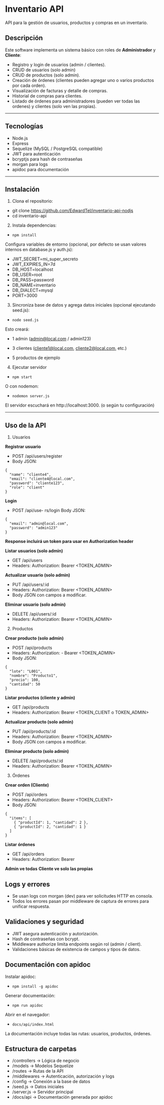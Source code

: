 # Inventario API

API para la gestión de usuarios, productos y compras en un inventario.

## Descripción

Este software implementa un sistema básico con roles de **Administrador** y **Cliente**:

- Registro y login de usuarios (admin / clientes).
- CRUD de usuarios (solo admin)
- CRUD de productos (solo admin).
- Creación de órdenes (clientes pueden agregar uno o varios productos por cada orden).
- Visualización de facturas y detalle de compras.
- Historial de compras para clientes.
- Listado de órdenes para administradores (pueden ver todas las ordenes) y clientes (solo ven las propias).

---

## Tecnologías

- Node.js
- Express
- Sequelize (MySQL / PostgreSQL compatible)
- JWT para autenticación
- bcryptjs para hash de contraseñas
- morgan para logs
- apidoc para documentación

---

## Instalación

1. Clona el repositorio:

- git clone https://github.com/EdwardTel/inventario-api-nodjs
- cd inventario-api

2. Instala dependencias:

- `npm install`

Configura variables de entorno (opcional, por defecto se usan valores internos en database.js y auth.js):

- JWT_SECRET=mi_super_secreto
- JWT_EXPIRES_IN=7d
- DB_HOST=localhost
- DB_USER=root
- DB_PASS=password
- DB_NAME=inventario
- DB_DIALECT=mysql
- PORT=3000

3. Sincroniza base de datos y agrega datos iniciales (opcional ejecutando seed.js):

- `node seed.js`

Esto creará:

- 1 admin (admin@local.com / admin123)

- 3 clientes (cliente1@local.com, cliente2@local.com, etc.)

- 5 productos de ejemplo

4. Ejecutar servidor
- `npm start`

O con nodemon:
- `nodemon server.js`

El servidor escuchará en http://localhost:3000. (o según tu configuración)

---

## Uso de la API
1. Usuarios

**Registrar usuario**
- POST /api/users/register
- Body JSON:
```
{
  "name": "cliente4",
  "email": "cliente4@local.com",
  "password": "cliente123",
  "role": "client"
}
```
**Login**
- POST /api/use- rs/login
Body JSON:
```
{
  "email": "admin@local.com",
  "password": "admin123"
}
```

**Response incluirá un token para usar en Authorization header**

**Listar usuarios (solo admin)**
- GET /api/users
- Headers: Authorization: Bearer <TOKEN_ADMIN>

**Actualizar usuario (solo admin)**
- PUT /api/users/:id
- Headers: Authorization: Bearer <TOKEN_ADMIN>
- Body JSON con campos a modificar.

**Eliminar usuario (solo admin)**
- DELETE /api/users/:id
- Headers: Authorization: Bearer <TOKEN_ADMIN>

2. Productos

**Crear producto (solo admin)**
- POST /api/products
- Headers: Authorization: - Bearer <TOKEN_ADMIN>
- Body JSON:
```
{
  "lote": "L001",
  "nombre": "Producto1",
  "precio": 100,
  "cantidad": 50
}
```

**Listar productos (cliente y admin)**
- GET /api/products
- Headers: Authorization: Bearer <TOKEN_CLIENT o TOKEN_ADMIN>

**Actualizar producto (solo admin)** 
- PUT /api/products/:id
- Headers: Authorization: Bearer <TOKEN_ADMIN>
- Body JSON con campos a modificar.

**Eliminar producto (solo admin)**
- DELETE /api/products/:id
- Headers: Authorization: Bearer <TOKEN_ADMIN>

3. Órdenes

**Crear orden (Cliente)**
- POST /api/orders
- Headers: Authorization: Bearer <TOKEN_CLIENT>
- Body JSON:
```
{
  "items": [
    { "productId": 1, "cantidad": 2 },
    { "productId": 2, "cantidad": 1 }
  ]
}
```
**Listar órdenes**
- GET /api/orders
- Headers: Authorization: Bearer <TOKEN>

**Admin ve todas**
**Cliente ve solo las propias**

## Logs y errores

- Se usan logs con morgan (dev) para ver solicitudes HTTP en consola.
- Todos los errores pasan por middleware de captura de errores para unificar respuesta.

## Validaciones y seguridad

- JWT asegura autenticación y autorización.
- Hash de contraseñas con bcrypt.
- Middleware authorize limita endpoints según rol (admin / client).
- Validaciones básicas de existencia de campos y tipos de datos.

## Documentación con apidoc

Instalar apidoc:
- `npm install -g apidoc`

Generar documentación:
- `npm run apidoc`

Abrir en el navegador:
- `docs/api/index.html`

La documentación incluye todas las rutas: usuarios, productos, órdenes.

## Estructura de carpetas
- /controllers   -> Lógica de negocio
- /models        -> Modelos Sequelize
- /routes        -> Rutas de la API
- /middlewares   -> Autenticación, autorización y logs
- /config        -> Conexión a la base de datos
- /seed.js       -> Datos iniciales
- /server.js     -> Servidor principal
- /docs/api      -> Documentación generada por apidoc

